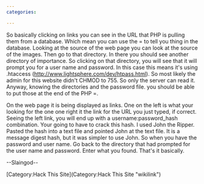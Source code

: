 ```yaml
---
categories:

---
```

So basically clicking on links you can see in the URL that PHP is
pulling them from a database. Which mean you can use the = to tell you
thing in the database. Looking at the source of the web page you can
look at the source of the images. Then go to that directory. In there
you should see another directory of importance. So clicking on that
directory, you will see that it will prompt you for a user name and
password. In this case this means it's using .htaccess
(http://www.lightsphere.com/dev/htpass.html). So most likely the admin
for this website didn't CHMOD to 755. So only the server can read it.
Anyway, knowing the directories and the password file. you should be
able to put those at the end of the PHP =.

On the web page it is being displayed as links. One on the left is what
your looking for the one one right it the link for the URL you just
typed, if correct. Seeing the left link, you will end up with a
username:password\_hash combination. Your going to have to crack this
hash. I used John the Ripper. Pasted the hash into a text file and
pointed John at the text file. It is a message digest hash, but it was
simpler to use John. So when you have the password and user name. Go
back to the directory that had prompted for the user name and password.
Enter what you found. That's it basically.

--Slaingod--

[Category:Hack This Site](Category:Hack This Site "wikilink")
